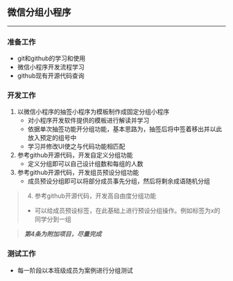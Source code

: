 ## 微信分组小程序

---

### 准备工作
- git和github的学习和使用
- 微信小程序开发流程学习
- github现有开源代码查询
  
### 开发工作
1. 以微信小程序的抽签小程序为模板制作成固定分组小程序
   - 对小程序开发软件提供的模板进行解读并学习
   - 依据单次抽签功能开分组功能，基本思路为，抽签后将中签着移出并以此放入预定的组号中
   - 学习并修改UI使之与代码功能相匹配
2. 参考github开源代码，开发自定义分组功能
   - 定义分组即可以自己设计组数和每组的人数
3. 参考github开源代码，开发组员预设分组功能
   - 成员预设分组即可以将部分成员事先分组，然后将剩余成语随机分组
>4. 参考github开源代码，开发高自由度分组功能
>   - 可以给成员预设标签，在此基础上进行预设分组操作。例如标签为x的同学分到一组

> ***第4条为附加项目，尽量完成***

### 测试工作
- 每一阶段以本班级成员为案例进行分组测试